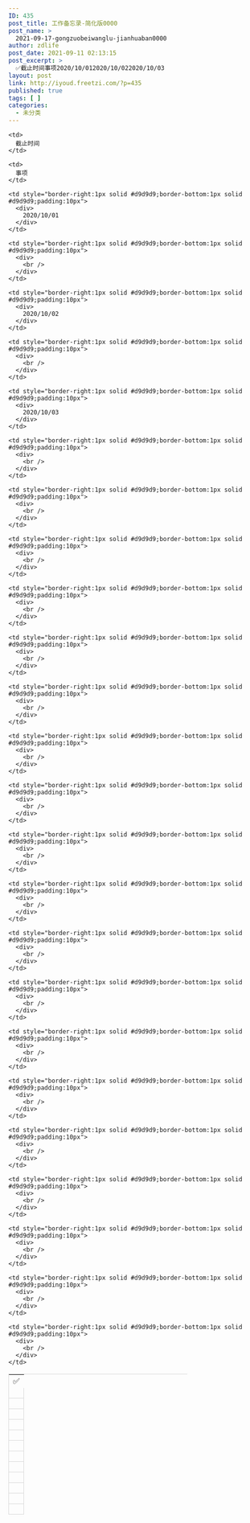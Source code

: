 ```yaml
---
ID: 435
post_title: 工作备忘录-简化版0000
post_name: >
  2021-09-17-gongzuobeiwanglu-jianhuaban0000
author: zdlife
post_date: 2021-09-11 02:13:15
post_excerpt: >
  ✅截止时间事项2020/10/012020/10/022020/10/03
layout: post
link: http://iyoud.freetzi.com/?p=435
published: true
tags: [ ]
categories:
  - 未分类
---
```

<table style="border-left:1px solid #d9d9d9;border-top:1px solid #d9d9d9;border-collapse:collapse;width:356px" width="356px">
  <tr>
    <td>
      ✅
    </td>
    
    <td>
      截止时间
    </td>
    
    <td>
      事项
    </td>
  </tr>
  
  <tr>
    <td style="border-right:1px solid #d9d9d9;border-bottom:1px solid #d9d9d9;padding:10px">
      <div>
      </div>
    </td>
    
    <td style="border-right:1px solid #d9d9d9;border-bottom:1px solid #d9d9d9;padding:10px">
      <div>
        2020/10/01
      </div>
    </td>
    
    <td style="border-right:1px solid #d9d9d9;border-bottom:1px solid #d9d9d9;padding:10px">
      <div>
        <br />
      </div>
    </td>
  </tr>
  
  <tr>
    <td style="border-right:1px solid #d9d9d9;border-bottom:1px solid #d9d9d9;padding:10px">
      <div>
      </div>
    </td>
    
    <td style="border-right:1px solid #d9d9d9;border-bottom:1px solid #d9d9d9;padding:10px">
      <div>
        2020/10/02
      </div>
    </td>
    
    <td style="border-right:1px solid #d9d9d9;border-bottom:1px solid #d9d9d9;padding:10px">
      <div>
        <br />
      </div>
    </td>
  </tr>
  
  <tr>
    <td style="border-right:1px solid #d9d9d9;border-bottom:1px solid #d9d9d9;padding:10px">
      <div>
      </div>
    </td>
    
    <td style="border-right:1px solid #d9d9d9;border-bottom:1px solid #d9d9d9;padding:10px">
      <div>
        2020/10/03
      </div>
    </td>
    
    <td style="border-right:1px solid #d9d9d9;border-bottom:1px solid #d9d9d9;padding:10px">
      <div>
        <br />
      </div>
    </td>
  </tr>
  
  <tr>
    <td style="border-right:1px solid #d9d9d9;border-bottom:1px solid #d9d9d9;padding:10px">
      <div>
      </div>
    </td>
    
    <td style="border-right:1px solid #d9d9d9;border-bottom:1px solid #d9d9d9;padding:10px">
      <div>
        <br />
      </div>
    </td>
    
    <td style="border-right:1px solid #d9d9d9;border-bottom:1px solid #d9d9d9;padding:10px">
      <div>
        <br />
      </div>
    </td>
  </tr>
  
  <tr>
    <td style="border-right:1px solid #d9d9d9;border-bottom:1px solid #d9d9d9;padding:10px">
      <div>
      </div>
    </td>
    
    <td style="border-right:1px solid #d9d9d9;border-bottom:1px solid #d9d9d9;padding:10px">
      <div>
        <br />
      </div>
    </td>
    
    <td style="border-right:1px solid #d9d9d9;border-bottom:1px solid #d9d9d9;padding:10px">
      <div>
        <br />
      </div>
    </td>
  </tr>
  
  <tr>
    <td style="border-right:1px solid #d9d9d9;border-bottom:1px solid #d9d9d9;padding:10px">
      <div>
      </div>
    </td>
    
    <td style="border-right:1px solid #d9d9d9;border-bottom:1px solid #d9d9d9;padding:10px">
      <div>
        <br />
      </div>
    </td>
    
    <td style="border-right:1px solid #d9d9d9;border-bottom:1px solid #d9d9d9;padding:10px">
      <div>
        <br />
      </div>
    </td>
  </tr>
  
  <tr>
    <td style="border-right:1px solid #d9d9d9;border-bottom:1px solid #d9d9d9;padding:10px">
      <div>
      </div>
    </td>
    
    <td style="border-right:1px solid #d9d9d9;border-bottom:1px solid #d9d9d9;padding:10px">
      <div>
        <br />
      </div>
    </td>
    
    <td style="border-right:1px solid #d9d9d9;border-bottom:1px solid #d9d9d9;padding:10px">
      <div>
        <br />
      </div>
    </td>
  </tr>
  
  <tr>
    <td style="border-right:1px solid #d9d9d9;border-bottom:1px solid #d9d9d9;padding:10px">
      <div>
      </div>
    </td>
    
    <td style="border-right:1px solid #d9d9d9;border-bottom:1px solid #d9d9d9;padding:10px">
      <div>
        <br />
      </div>
    </td>
    
    <td style="border-right:1px solid #d9d9d9;border-bottom:1px solid #d9d9d9;padding:10px">
      <div>
        <br />
      </div>
    </td>
  </tr>
  
  <tr>
    <td style="border-right:1px solid #d9d9d9;border-bottom:1px solid #d9d9d9;padding:10px">
      <div>
      </div>
    </td>
    
    <td style="border-right:1px solid #d9d9d9;border-bottom:1px solid #d9d9d9;padding:10px">
      <div>
        <br />
      </div>
    </td>
    
    <td style="border-right:1px solid #d9d9d9;border-bottom:1px solid #d9d9d9;padding:10px">
      <div>
        <br />
      </div>
    </td>
  </tr>
  
  <tr>
    <td style="border-right:1px solid #d9d9d9;border-bottom:1px solid #d9d9d9;padding:10px">
      <div>
      </div>
    </td>
    
    <td style="border-right:1px solid #d9d9d9;border-bottom:1px solid #d9d9d9;padding:10px">
      <div>
        <br />
      </div>
    </td>
    
    <td style="border-right:1px solid #d9d9d9;border-bottom:1px solid #d9d9d9;padding:10px">
      <div>
        <br />
      </div>
    </td>
  </tr>
  
  <tr>
    <td style="border-right:1px solid #d9d9d9;border-bottom:1px solid #d9d9d9;padding:10px">
      <div>
      </div>
    </td>
    
    <td style="border-right:1px solid #d9d9d9;border-bottom:1px solid #d9d9d9;padding:10px">
      <div>
        <br />
      </div>
    </td>
    
    <td style="border-right:1px solid #d9d9d9;border-bottom:1px solid #d9d9d9;padding:10px">
      <div>
        <br />
      </div>
    </td>
  </tr>
  
  <tr>
    <td style="border-right:1px solid #d9d9d9;border-bottom:1px solid #d9d9d9;padding:10px">
      <div>
      </div>
    </td>
    
    <td style="border-right:1px solid #d9d9d9;border-bottom:1px solid #d9d9d9;padding:10px">
      <div>
        <br />
      </div>
    </td>
    
    <td style="border-right:1px solid #d9d9d9;border-bottom:1px solid #d9d9d9;padding:10px">
      <div>
        <br />
      </div>
    </td>
  </tr>
</table>
